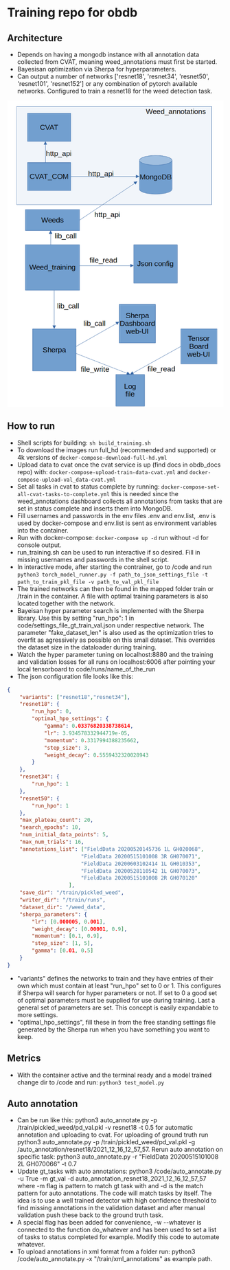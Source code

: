 # Training repo for obdb

## Architecture
- Depends on having a mongodb instance with all annotation data collected from CVAT, meaning weed_annotations must first be started.
- Bayesisan optimization via Sherpa for hyperparameters.
- Can output a number of networks ['resnet18', 'resnet34', 'resnet50', 'resnet101', 'resnet152'] or any combination of pytorch available networks. Configured to train a resnet18 for the weed detection task.


![](doc_img/architecture.png)



## How to run
- Shell scripts for building: `sh build_training.sh`
- To download the images run full_hd (recommended and supported) or 4k versions of `docker-compose-download-full-hd.yml`
- Upload data to cvat once the cvat service is up (find docs in obdb_docs repo) with: `docker-compose-upload-train-data-cvat.yml` and `docker-compose-upload-val_data-cvat.yml`
- Set all tasks in cvat to status complete by running: `docker-compose-set-all-cvat-tasks-to-complete.yml` this is needed since the weed_annotations dashboard collects all annotations from tasks that are set in status complete and inserts them into MongoDB.
- Fill usernames and passwords in the env files .env and env.list, .env is used by docker-compose and env.list is sent as environment variables into the container.
- Run with docker-compose: `docker-compose up -d` run without -d for console output.
- run_training.sh can be used to run interactive if so desired. Fill in missing usernames and passwords in the shell script.
- In interactive mode, after starting the contrainer, go to /code and run `python3 torch_model_runner.py -f path_to_json_settings_file -t path_to_train_pkl_file -v path_to_val_pkl_file`
- The trained networks can then be found in the mapped folder train or /train in the container. A file with optimal training parameters is also located together with the network.
- Bayeisan hyper parameter search is implemented with the Sherpa library. Use this by setting "run_hpo": 1 in code/settings_file_gt_train_val.json under respective network. The parameter "fake_dataset_len" is also used as the optimization tries to overfit as agressively as possible on this small dataset. This overrides the dataset size in the dataloader during training.
- Watch the hyper parameter tuning on localhost:8880 and the training and validation losses for all runs on localhost:6006 after pointing your local tensorboard to code/runs/name_of_the_run
- The json configuration file looks like this: 
```json
{
    "variants": ["resnet18","resnet34"],
    "resnet18": {
        "run_hpo": 0,
        "optimal_hpo_settings": {
            "gamma": 0.03376820338738614,
            "lr": 3.934578332944719e-05,
            "momentum": 0.3317994388235662,
            "step_size": 3,
            "weight_decay": 0.5559432320028943
        }
    },
    "resnet34": {
        "run_hpo": 1
    },
    "resnet50": {
        "run_hpo": 1
    },            
    "max_plateau_count": 20,
    "search_epochs": 10,
    "num_initial_data_points": 5,
    "max_num_trials": 16,
    "annotations_list": ["FieldData 20200520145736 1L GH020068",
                        "FieldData 20200515101008 3R GH070071",
                        "FieldData 20200603102414 1L GH010353",
                        "FieldData 20200528110542 1L GH070073",
                        "FieldData 20200515101008 2R GH070120"
                    ],
    "save_dir": "/train/pickled_weed",
    "writer_dir": "/train/runs",
    "dataset_dir": "/weed_data",
    "sherpa_parameters": {
        "lr": [0.000005, 0.001],
        "weight_decay": [0.00001, 0.9],
        "momentum": [0.1, 0.9],
        "step_size": [1, 5],
        "gamma": [0.01, 0.5]
    }
}
```
- "variants" defines the networks to train and they have entries of their own which must contain at least "run_hpo" set to 0 or 1. This configures if Sherpa will search for hyper parameters or not. If set to 0 a good set of optimal parameters must be supplied for use during training. Last a general set of parameters are set. This concept is easily expandable to more settings.
- "optimal_hpo_settings", fill these in from the free standing settings file generated by the Sherpa run when you have something you want to keep.

## Metrics
- With the container active and the terminal ready and a model trained change dir to /code and run: `python3 test_model.py`



## Auto annotation
- Can be run like this: python3 auto_annotate.py -p /train/pickled_weed/pd_val.pkl -v resnet18 -t 0.5 for automatic annotation and uploading to cvat. For uploading of ground truth run python3 auto_annotate.py -p /train/pickled_weed/pd_val.pkl -g /auto_annotation/resnet18/2021_12_16_12_57_57. Rerun auto annotation on specific task: python3 auto_annotate.py -r "FieldData 20200515101008 2L GH070066" -t 0.7
- Update gt_tasks with auto annotations: python3 /code/auto_annotate.py -u True -m gt_val -d auto_annotation_resnet18_2021_12_16_12_57_57 where -m flag is pattern to match gt task with and -d is the match pattern for auto annotations. The code will match tasks by itself. The idea is to use a well trained detector with high confidence threshold to find missing annotations in the validation dataset and after manual validation push these back to the ground truth task.
- A special flag has been added for convenience, -w --whatever is connected to the function do_whatever and has been used to set a list of tasks to status completed for example. Modify this code to automate whatever.
- To upload annotations in xml format from a folder run: python3 /code/auto_annotate.py -x "/train/xml_annotations" as example path.





